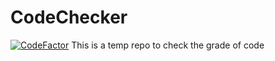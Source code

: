 # CodeChecker
[![CodeFactor](https://www.codefactor.io/repository/github/watchdog1023/codechecker/badge)](https://www.codefactor.io/repository/github/watchdog1023/codechecker)
This is a temp repo to check the grade of code
